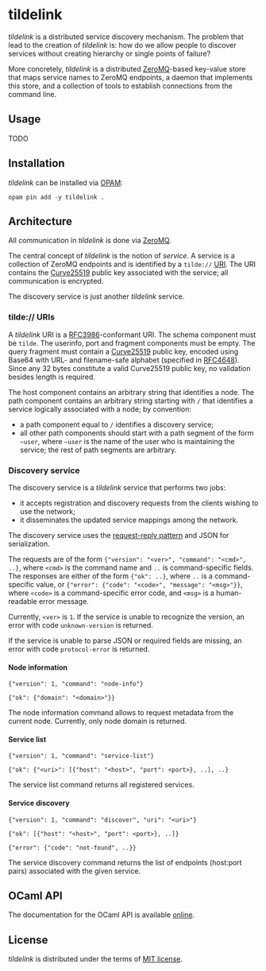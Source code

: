 tildelink
=========

_tildelink_ is a distributed service discovery mechanism. The problem that
lead to the creation of _tildelink_ is: how do we allow people to discover
services without creating hierarchy or single points of failure?

More concretely, _tildelink_ is a distributed [ZeroMQ][]-based
key-value store that maps service names to ZeroMQ endpoints,
a daemon that implements this store, and a collection of tools
to establish connections from the command line.

[zeromq]: http://zeromq.org

Usage
-----

TODO

Installation
------------

_tildelink_ can be installed via [OPAM](https://opam.ocaml.org):

    opam pin add -y tildelink .

Architecture
------------

All communication in _tildelink_ is done via [ZeroMQ][].

The central concept of _tildelink_ is the notion of _service_.
A service is a collection of ZeroMQ endpoints and is identified
by a `tilde://` [URI][rfc3986]. The URI contains the [Curve25519][]
public key associated with the service; all communication is
encrypted.

The discovery service is just another _tildelink_ service.

[rfc3986]: https://tools.ietf.org/html/rfc3986
[reqrep]: http://rfc.zeromq.org/spec:28

### tilde:// URIs

A _tildelink_ URI is a [RFC3986][]-conformant URI. The schema
component must be `tilde`. The userinfo, port and fragment components
must be empty. The query fragment must contain a [Curve25519][]
public key, encoded using Base64 with URL- and filename-safe alphabet
(specified in [RFC4648][]). Since any 32 bytes constitute a valid
Curve25519 public key, no validation besides length is required.

The host component contains an arbitrary string that identifies
a node. The path component contains an arbitrary string starting
with `/` that identifies a service logically associated with a node;
by convention:

  * a path component equal to `/` identifies a discovery service;
  * all other path components should start with a path segment of
    the form `~user`, where `~user` is the name of the user who
    is maintaining the service; the rest of path segments are
    arbitrary.

[curve25519]: http://cr.yp.to/ecdh.html
[rfc4648]: https://tools.ietf.org/html/rfc4648#page-7

### Discovery service

The discovery service is a _tildelink_ service that performs two jobs:

  * it accepts registration and discovery requests from the clients
    wishing to use the network;
  * it disseminates the updated service mappings among the network.

The discovery service uses the [request-reply pattern][reqrep] and
JSON for serialization.

The requests are of the form `{"version": "<ver>", "command": "<cmd>", ..}`,
where `<cmd>` is the command name and `..` is command-specific fields.
The responses are either of the form `{"ok": ..}`, where `..`
is a command-specific value, or `{"error": {"code": "<code>", "message": "<msg>"}}`,
where `<code>` is a command-specific error code, and `<msg>` is
a human-readable error message.

Currently, `<ver>` is `1`. If the service is unable to recognize
the version, an error with code `unknown-version` is returned.

If the service is unable to parse JSON or required fields are missing,
an error with code `protocol-error` is returned.

[reqrep]: rfc.zeromq.org/spec:28

#### Node information

`{"version": 1, "command": "node-info"}`

`{"ok": {"domain": "<domain>"}}`

The node information command allows to request metadata from
the current node. Currently, only node domain is returned.

#### Service list

`{"version": 1, "command": "service-list"}`

`{"ok": {"<uri>": [{"host": "<host>", "port": <port>}, ..], ..}`

The service list command returns all registered services.

#### Service discovery

`{"version": 1, "command": "discover", "uri": "<uri>"}`

`{"ok": [{"host": "<host>", "port": <port>}, ..]}`

`{"error": {"code": "not-found", ..}}`

The service discovery command returns the list of endpoints
(host:port pairs) associated with the given service.

OCaml API
---------

The documentation for the OCaml API is available [online][gh-pages].

[gh-pages]: http://protocolclub.github.io/tildelink/

License
-------

_tildelink_ is distributed under the terms of [MIT license](LICENSE.txt).
